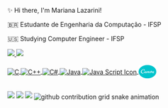 ✨ Hi there, I'm Mariana Lazarini!

🇧🇷 Estudante de Engenharia da Computação - IFSP

🇺🇸 Studying Computer Engineer - IFSP

<div>
  <a href="https://MarianaLazarini">
    <img height="180em" src="https://github-readme-stats.vercel.app/api?username=MarianaLazarini&show_icons=true&theme=dracula&include_all_commits=true&count_private=true"/>
    <img height="180em" src="https://github-readme-stats.vercel.app/api/top-langs/?username=MarianaLazarini&layout=compact&langs_count=8&theme=dracula"/>
</div>

  <div style="display: inline_block"><br>
  <img align="center" alt="C" height="30" width="40" src="https://cdn.jsdelivr.net/gh/devicons/devicon/icons/c/c-original.svg">
  <img align="center" alt="C++" height="30" width="40" src="https://cdn.jsdelivr.net/gh/devicons/devicon/icons/cplusplus/cplusplus-original.svg">
  <img align="center" alt="C#" height="30" width="40" src="https://cdn.jsdelivr.net/gh/devicons/devicon/icons/csharp/csharp-original.svg">
  <img align="center" alt="Java" height="30" width="40" src="https://cdn.jsdelivr.net/gh/devicons/devicon/icons/java/java-original.svg">
  <img align="center" alt="Java Script Icon" height="30" width="40" src="https://cdn.jsdelivr.net/gh/devicons/devicon/icons/javascript/javascript-original.svg">
  <img align="center" alt="Canva Icon" height="30" width="40" src="https://raw.githubusercontent.com/devicons/devicon/master/icons/canva/canva-original.svg">
</div>
  
  ##
 
<div> 
  <a href="https://www.linkedin.com/in/mariana-lazarini-01347222a/?originalSubdomain=br" target="_blank"><img src="https://img.shields.io/badge/LinkedIn-0077B5?style=for-the-badge&logo=linkedin&logoColor=white" target="_blank"></a>
      <a href="https://www.instagram.com/marianalazarini_/" target="_blank"><img src="https://img.shields.io/badge/Instagram-E4405F?style=for-the-badge&logo=instagram&logoColor=white" target="_blank"></a>
    <a href="marisolazarini@gmail.com"><img src="https://img.shields.io/badge/Gmail-D14836?style=for-the-badge&logo=gmail&logoColor=white"></a>


<picture align="center">
  <source media="(prefers-color-scheme: dark)" srcset="https://raw.githubusercontent.com/MarianaLazarini/MarianaLazarini/output/github-contribution-grid-snake-dark.svg">
  <source media="(prefers-color-scheme: light)" srcset="https://raw.githubusercontent.com/MarianaLazarini/MarianaLazarini/output/github-contribution-grid-snake-dark.svg">
  <img align="center" alt="github contribution grid snake animation" src="https://raw.githubusercontent.com/mari4souza/MarianaLazarini/output/github-contribution-grid-snake.svg">
</picture>
